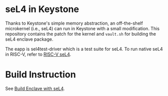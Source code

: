 seL4 in Keystone
==============================

Thanks to Keystone's simple memory abstraction, an off-the-shelf microkernel (i.e., seL4) can run in Keystone with a small modification.
This repository contains the patch for the kernel and `vault.sh` for building the seL4 enclave package.

The eapp is sel4test-driver which is a test suite for seL4.
To run native seL4 in RISC-V, refer to [RISC-V seL4](https://docs.sel4.systems/Hardware/RISCV.html).

Build Instruction
===============================

See [Build Enclave with seL4](https://docs.keystone-enclave.org/Getting-Started/Tutorials/Build-Enclave-App-seL4.html).
